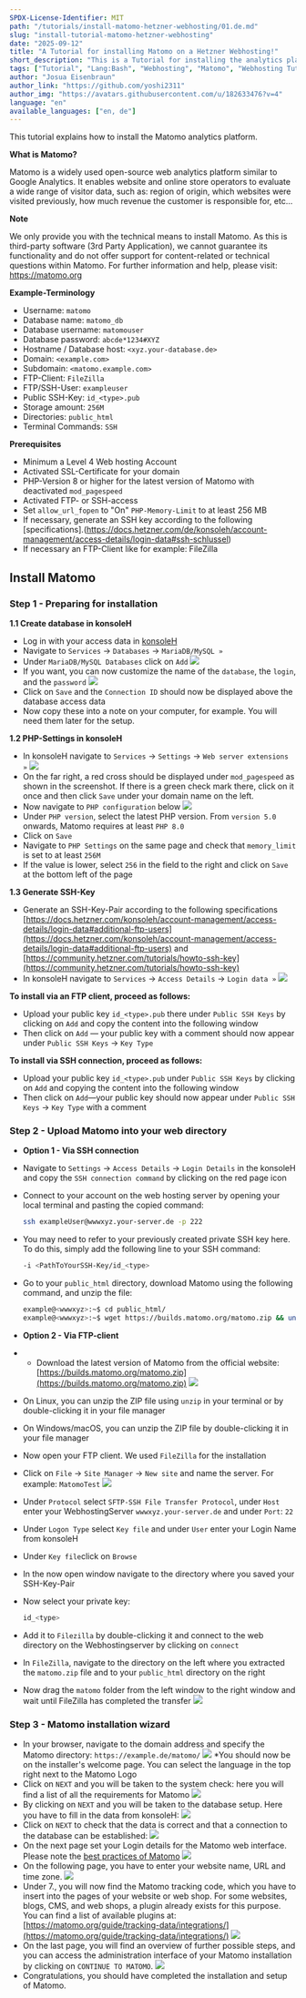 ```yaml
---
SPDX-License-Identifier: MIT
path: "/tutorials/install-matomo-hetzner-webhosting/01.de.md"
slug: "install-tutorial-matomo-hetzner-webhosting"
date: "2025-09-12"
title: "A Tutorial for installing Matomo on a Hetzner Webhosting!"
short_description: "This is a Tutorial for installing the analytics platform Matomo on a Hetzner webhosting. "
tags: ["Tutorial", "Lang:Bash", "Webhosting", "Matomo", "Webhosting Tutorials"]
author: "Josua Eisenbraun"
author_link: "https://github.com/yoshi2311"
author_img: "https://avatars.githubusercontent.com/u/182633476?v=4"
language: "en"
available_languages: ["en, de"]
---
```


This tutorial explains how to install the Matomo analytics platform.

**What is Matomo?**

Matomo is a widely used open-source web analytics platform similar to Google Analytics. It enables website and online store operators to evaluate a wide range of visitor data, such as: region of origin, which websites were visited previously, how much revenue the customer is responsible for, etc...

**Note**

We only provide you with the technical means to install Matomo. As this is third-party software (3rd Party Application), we cannot guarantee its functionality and do not offer support for content-related or technical questions within Matomo.
For further information and help, please visit: <https://matomo.org>

**Example-Terminology**
* Username: `matomo`
* Database name: `matomo_db`
* Database username: `matomouser`
* Database password: `abcde*1234#XYZ`
* Hostname / Database host: `<xyz.your-database.de>`
* Domain: `<example.com>`
* Subdomain: `<matomo.example.com>`
* FTP-Client: `FileZilla`
* FTP/SSH-User: `exampleuser`
* Public SSH-Key: `id_<type>.pub`
* Storage amount: `256M`
* Directories: `public_html`
* Terminal Commands: `SSH`

**Prerequisites**

* Minimum a Level 4 Web hosting Account
* Activated SSL-Certificate for your domain
* PHP-Version 8 or higher for the latest version of Matomo with deactivated `mod_pagespeed`
* Activated FTP- or SSH-access
* Set `allow_url_fopen` to "On" `PHP-Memory-Limit` to at least 256 MB
* If necessary, generate an SSH key according to the following [specifications].(https://docs.hetzner.com/de/konsoleh/account-management/access-details/login-data#ssh-schlussel)
* If necessary an FTP-Client like for example: FileZilla

## Install Matomo

### Step 1 - Preparing for installation

**1.1 Create database in konsoleH**

* Log in with your access data in [konsoleH](https://konsoleh.hetzner.com/)
* Navigate to `Services` -> `Databases` -> `MariaDB/MySQL »`
* Under `MariaDB/MySQL Databases` click on `Add`
  ![](images/konsoleHAddDatabase.png)
* If you want, you can now customize the name of the `database`, the `login`, and the `password`
  ![](images/konsoleHDatabaseSetup.png)
* Click on `Save` and the `Connection ID` should now be displayed above the database access data
* Now copy these into a note on your computer, for example. You will need them later for the setup.

**1.2 PHP-Settings in konsoleH**

* In konsoleH navigate to `Services` -> `Settings` -> `Web server extensions »`
  ![](images/konsoleHWebserverExtensions.png)
* On the far right, a red cross should be displayed under `mod_pagespeed` as shown in the screenshot. If there is a green check mark there, click on it once and then click `Save` under your domain name on the left.
* Now navigate to `PHP configuration` below
  ![](images/konsoleHPHPConfiguration.png)
* Under `PHP version`, select the latest PHP version. From `version 5.0` onwards, Matomo requires at least `PHP 8.0`
* Click on `Save`
* Navigate to `PHP Settings` on the same page and check that `memory_limit` is set to at least `256M`
* If the value is lower, select `256` in the field to the right and click on `Save` at the bottom left of the page

**1.3 Generate SSH-Key**

* Generate an SSH-Key-Pair according to the following specifications [https://docs.hetzner.com/konsoleh/account-management/access-details/login-data#additional-ftp-users](https://docs.hetzner.com/konsoleh/account-management/access-details/login-data#additional-ftp-users) and [https://community.hetzner.com/tutorials/howto-ssh-key](https://community.hetzner.com/tutorials/howto-ssh-key)
* In konsoleH navigate to `Services` -> `Access Details` -> `Login data »`
  ![](images/konsoleHLogindetails.png)

**To install via an FTP client, proceed as follows:**

* Upload your public key `id_<type>.pub` there under `Public SSH Keys` by clicking on `Add` and copy the content into the following window
* Then click on `Add` — your public key with a comment should now appear under `Public SSH Keys` -> `Key Type`

**To install via SSH connection, proceed as follows:**

* Upload your public key `id_<type>.pub` under `Public SSH Keys` by clicking on `Add` and copying the content into the following window
* Then click on `Add`—your public key should now appear under `Public SSH Keys` -> `Key Type` with a comment

### Step 2 - Upload Matomo into your web directory

* **Option 1 - Via SSH connection**

* Navigate to `Settings` -> `Access Details` -> `Login Details` in the konsoleH and copy the `SSH connection command` by clicking on the red page icon
* Connect to your account on the web hosting server by opening your local terminal and pasting the copied command:

  ```bash
  ssh exampleUser@wwwxyz.your-server.de -p 222
  ```

* You may need to refer to your previously created private SSH key here. To do this, simply add the following line to your SSH command:

  ```bash
  -i <PathToYourSSH-Key/id_<type>
  ```

* Go to your `public_html` directory, download Matomo using the following command, and unzip the file:

  ```bash
  example@<wwwxyz>:~$ cd public_html/
  example@<wwwxyz>:~$ wget https://builds.matomo.org/matomo.zip && unzip matomo.zip
  ```
  
* **Option 2 - Via FTP-client**

* * Download the latest version of Matomo from the official website: [https://builds.matomo.org/matomo.zip](https://builds.matomo.org/matomo.zip)
  ![](images/MatomoDownload.png)
* On Linux, you can unzip the ZIP file using `unzip` in your terminal or by double-clicking it in your file manager
* On Windows/macOS, you can unzip the ZIP file by double-clicking it in your file manager
* Now open your FTP client. We used `FileZilla` for the installation
* Click on `File` -> `Site Manager` -> `New site` and name the server. For example: `MatomoTest`
  ![](images/FileZillaSiteManager.png)
* Under `Protocol` select `SFTP-SSH File Transfer Protocol`, under `Host` enter your WebhostingServer `wwwxyz.your-server.de` and under `Port`: `22`
* Under `Logon Type` select `Key file` and under `User` enter your Login Name from konsoleH
* Under `Key file`click on `Browse`
* In the now open window navigate to the directory where you saved your SSH-Key-Pair
* Now select your private key:

  ```bash
  id_<type>
  ```

* Add it to `Filezilla` by double-clicking it and connect to the web directory on the Webhostingserver by clicking on `connect`
* In `FileZilla`, navigate to the directory on the left where you extracted the `matomo.zip` file and to your `public_html` directory on the right
* Now drag the `matomo` folder from the left window to the right window and wait until FileZilla has completed the transfer
  ![](images/MatomoFileZilla.png)
  
### Step 3 - Matomo installation wizard

* In your browser, navigate to the domain address and specify the Matomo directory: `https://example.de/matomo/`
  ![](images/MatomoLandingPage.png)
*You should now be on the installer's welcome page. You can select the language in the top right next to the Matomo Logo
* Click on `NEXT` and you will be taken to the system check: here you will find a list of all the requirements for Matomo
  ![](images/MatomoSystemcheck.png)
* By clicking on `NEXT` and you will be taken to the database setup. Here you have to fill in the data from konsoleH:
  ![](images/MatomoDatabase.png)
* Click on `NEXT` to check that the data is correct and that a connection to the database can be established:
  ![](images/MatomoTestingDatabase.png)
* On the next page set your Login details for the Matomo web interface. Please note the [best practices of Matomo](https://matomo.org/faq/on-premise/how-to-configure-matomo-for-security/)
  ![](images/MatomoSuperuser.png)
* On the following page, you have to enter your website name, URL and time zone.
  ![](images/MatomoWebsite.png)
* Under 7., you will now find the Matomo tracking code, which you have to insert into the pages of your website or web shop. For some websites, blogs, CMS, and web shops, a plugin already exists for this purpose. You can find a list of available plugins at: [https://matomo.org/guide/tracking-data/integrations/](https://matomo.org/guide/tracking-data/integrations/)
  ![](images/MatomoTrackingcode.png)
* On the last page, you will find an overview of further possible steps, and you can access the administration interface of your Matomo installation by clicking on `CONTINUE TO MATOMO`.
  ![](images/MatomoFinalPage.png)
* Congratulations, you should have completed the installation and setup of Matomo.
